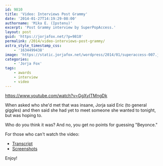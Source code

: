 ```yaml
---
id: 9810
title: 'Video: Interviews Post Grammy'
date: '2014-01-27T14:19:29-08:00'
authorname: 'Mika E. (Ipstenu)'
excerpt: 'Post Grammy interview by SuperPopAccess.'
layout: post
guid: 'https://jorjafox.net/?p=9810'
permalink: /2014/video-interviews-post-grammy/
astra_style_timestamp_css:
    - '1634499438'
image: 'https://static.jorjafox.net/wordpress/2014/01/superaccess-007.jpg'
categories:
    - 'Jorja Fox'
tags:
    - awards
    - interview
    - video
---
```


https://www.youtube.com/watch?v=GgXyITMngDk

When asked who she'd met that was insane, Jorja said Eric (to general giggles) and then said she had yet to meet someone she wanted to tonight, but was hoping to.

Who do you think it was? And no, you get no points for guessing "Beyonce."

For those who can't watch the video:
<ul>
	<li><a href="https://jorjafox.net/wiki/SuperPopACCESS_(26_January)">Transcript</a></li>
	<li><a href="https://jorjafox.net/gallery/awards/sc/20140126-grammys/superaccess/">Screenshots</a></li>
</ul>
Enjoy!
